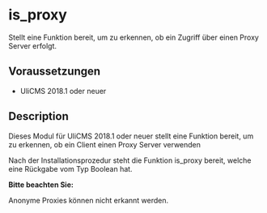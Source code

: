 # is_proxy

Stellt eine Funktion bereit, um zu erkennen, ob ein Zugriff über einen Proxy Server erfolgt.

## Voraussetzungen

* UliCMS 2018.1 oder neuer

## Description

Dieses Modul für UliCMS 2018.1 oder neuer stellt eine Funktion bereit, um zu erkennen, ob ein Client einen Proxy Server verwenden

Nach der Installationsprozedur steht die Funktion is_proxy bereit, welche eine Rückgabe vom Typ Boolean hat.

**Bitte beachten Sie:**

Anonyme Proxies können nicht erkannt werden.
